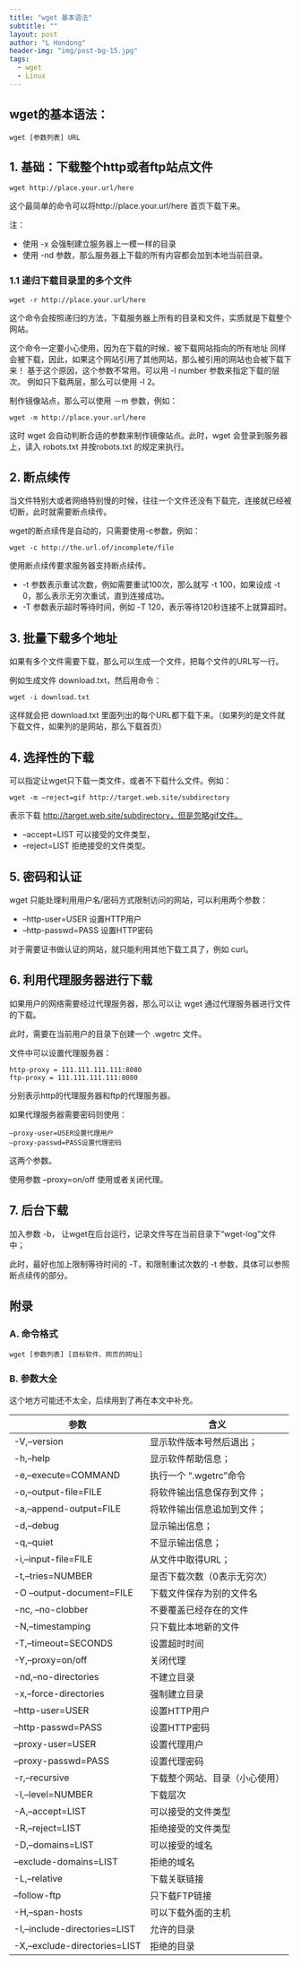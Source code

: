 ```yaml
---
title: "wget 基本语法"
subtitle: ""
layout: post
author: "L Hondong"
header-img: "img/post-bg-15.jpg"
tags:
  - wget
  - Linux
---
```


## wget的基本语法：

```
wget [参数列表] URL
```

## 1. 基础：下载整个http或者ftp站点文件

```
wget http://place.your.url/here
```

这个最简单的命令可以将http://place.your.url/here 首页下载下来。

注： 
- 使用 -x 会强制建立服务器上一模一样的目录
- 使用 -nd 参数，那么服务器上下载的所有内容都会加到本地当前目录。

### 1.1 递归下载目录里的多个文件

```
wget -r http://place.your.url/here
```

这个命令会按照递归的方法，下载服务器上所有的目录和文件，实质就是下载整个网站。

这个命令一定要小心使用，因为在下载的时候，被下载网站指向的所有地址 同样会被下载，因此，如果这个网站引用了其他网站，那么被引用的网站也会被下载下来！
基于这个原因，这个参数不常用。可以用 -l number 参数来指定下载的层次。
例如只下载两层，那么可以使用 -l 2。

制作镜像站点，那么可以使用 －m 参数，例如：

```
wget -m http://place.your.url/here
```

这时 wget 会自动判断合适的参数来制作镜像站点。此时，wget 会登录到服务器上，读入 robots.txt 并按robots.txt 的规定来执行。

## 2. 断点续传

当文件特别大或者网络特别慢的时候，往往一个文件还没有下载完，连接就已经被切断，此时就需要断点续传。

wget的断点续传是自动的，只需要使用-c参数，例如：

```
wget -c http://the.url.of/incomplete/file
```

使用断点续传要求服务器支持断点续传。
- -t 参数表示重试次数，例如需要重试100次，那么就写  -t 100，如果设成  -t 0，那么表示无穷次重试，直到连接成功。
- -T 参数表示超时等待时间，例如 -T 120，表示等待120秒连接不上就算超时。

## 3. 批量下载多个地址

如果有多个文件需要下载，那么可以生成一个文件，把每个文件的URL写一行。

例如生成文件 download.txt，然后用命令：

```
wget -i download.txt
```

这样就会把 download.txt 里面列出的每个URL都下载下来。（如果列的是文件就下载文件，如果列的是网站，那么下载首页）

## 4. 选择性的下载

可以指定让wget只下载一类文件，或者不下载什么文件。例如：

```
wget -m –reject=gif http://target.web.site/subdirectory
```

表示下载 http://target.web.site/subdirectory，但是忽略gif文件。
- –accept=LIST 可以接受的文件类型，
- –reject=LIST 拒绝接受的文件类型。

## 5. 密码和认证

wget 只能处理利用用户名/密码方式限制访问的网站，可以利用两个参数：

- –http-user=USER 设置HTTP用户
- –http-passwd=PASS 设置HTTP密码

对于需要证书做认证的网站，就只能利用其他下载工具了，例如 curl。

## 6. 利用代理服务器进行下载

如果用户的网络需要经过代理服务器，那么可以让 wget 通过代理服务器进行文件的下载。

此时，需要在当前用户的目录下创建一个 .wgetrc 文件。

文件中可以设置代理服务器：

```
http-proxy = 111.111.111.111:8080
ftp-proxy = 111.111.111.111:8080
```

分别表示http的代理服务器和ftp的代理服务器。

如果代理服务器需要密码则使用：

```
–proxy-user=USER设置代理用户
–proxy-passwd=PASS设置代理密码
```

这两个参数。

使用参数 –proxy=on/off 使用或者关闭代理。

## 7. 后台下载

加入参数 -b， 让wget在后台运行，记录文件写在当前目录下“wget-log”文件中；

此时，最好也加上限制等待时间的 -T，和限制重试次数的 -t 参数，具体可以参照断点续传的部分。

## 附录

### A. 命令格式

```
wget [参数列表] [目标软件、网页的网址]
```

### B. 参数大全

这个地方可能还不太全，后续用到了再在本文中补充。

|参数|含义|
|---|---|
|-V,–version|显示软件版本号然后退出；|
|-h,–help|显示软件帮助信息；|
|-e,–execute=COMMAND|执行一个 “.wgetrc”命令|
|-o,–output-file=FILE|将软件输出信息保存到文件；|
|-a,–append-output=FILE|将软件输出信息追加到文件；|
|-d,–debug|显示输出信息；|
|-q,–quiet|不显示输出信息；|
|-i,–input-file=FILE|从文件中取得URL；|
|-t,–tries=NUMBER|是否下载次数（0表示无穷次）|
|-O –output-document=FILE|下载文件保存为别的文件名|
|-nc, –no-clobber|不要覆盖已经存在的文件|
|-N,–timestamping|只下载比本地新的文件|
|-T,–timeout=SECONDS|设置超时时间|
|-Y,–proxy=on/off|关闭代理|
|-nd,–no-directories|不建立目录|
|-x,–force-directories|强制建立目录|
|–http-user=USER|设置HTTP用户|
|–http-passwd=PASS|设置HTTP密码|
|–proxy-user=USER|设置代理用户|
|–proxy-passwd=PASS|设置代理密码|
|-r,–recursive|下载整个网站、目录（小心使用）|
|-l,–level=NUMBER|下载层次|
|-A,–accept=LIST|可以接受的文件类型|
|-R,–reject=LIST|拒绝接受的文件类型|
|-D,–domains=LIST|可以接受的域名|
|–exclude-domains=LIST|拒绝的域名|
|-L,–relative|下载关联链接|
|–follow-ftp|只下载FTP链接|
|-H,–span-hosts|可以下载外面的主机|
|-I,–include-directories=LIST|允许的目录|
|-X,–exclude-directories=LIST|拒绝的目录|
